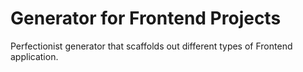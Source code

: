 # Generator for Frontend Projects

Perfectionist generator that scaffolds out different types of Frontend application.
